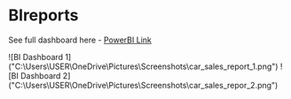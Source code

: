 # BIreports
See full dashboard here - [PowerBI Link](https://app.powerbi.com/reportEmbed?reportId=292bbbba-7f44-4914-8174-76da68190ef4&autoAuth=true&ctid=b1147ebc-723a-4081-b981-f0ae8a56561e)

![BI Dashboard 1] ("C:\Users\USER\OneDrive\Pictures\Screenshots\car_sales_report_1.png")
![BI Dashboard 2] ("C:\Users\USER\OneDrive\Pictures\Screenshots\car_sales_repor_2.png")
